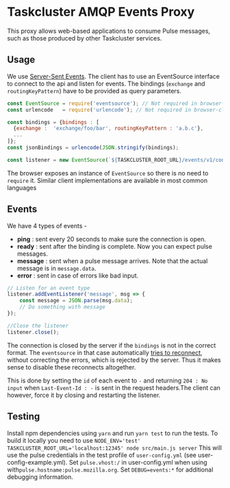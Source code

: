 # Taskcluster AMQP Events Proxy

This proxy allows web-based applications to consume Pulse messages, such as those produced by other Taskcluster services.

## Usage

We use [Server-Sent Events](https://www.w3.org/TR/2009/WD-eventsource-20090421/). The client has to use an EventSource interface to connect to the api and listen for events. The bindings (`exchange` and `routingKeyPattern`) have to be provided as query parameters. 

```js
const EventSource = require('eventsource'); // Not required in browser-clients
const urlencode   = require('urlencode'); // Not required in browser-clients

const bindings = {bindings : [ 
  {exchange :  'exchange/foo/bar', routingKeyPattern : 'a.b.c'},
  ...
]};
const jsonBindings = urlencode(JSON.stringify(bindings);

const listener = new EventSource(`${TASKCLUSTER_ROOT_URL}/events/v1/connect/?bindings=${jsonBindings}`)
```
The browser exposes an instance of `EventSource` so there is no need to `require` it. Similar client implementations are available in most common languages

## Events

We have 4 types of events - 
* __ping__  : sent every 20 seconds to make sure the connection is open.
* __ready__ : sent after the binding is complete. Now you can expect pulse messages.
* __message__ : sent when a pulse message arrives. Note that the actual message is in `message.data`.
* __error__ : sent in case of errors like bad input.

```js
// Listen for an event type 
listener.addEventListener('message', msg => {
    const message = JSON.parse(msg.data);
    // Do something with message
});

//Close the listener
listener.close();
```
The connection is closed by the server if the `bindings` is not in the correct format.
The `eventsource` in that case automatically [tries to reconnect](https://www.w3.org/TR/2009/WD-eventsource-20090421/#reset-the-connection), without correcting the errors, which is rejected by the server. Thus it makes sense to disable these reconnects altogether.

This is done by setting the `id` of each event to `-` and returning `204 : No input` when `Last-Event-Id : -` is sent in the request headers.The client can however, force it by closing and restarting the listener.


## Testing

Install npm dependencies using `yarn` and run `yarn test` to run the tests. 
To build it locally you need to use `NODE_ENV='test' TASKCLUSTER_ROOT_URL='localhost:12345' node src/main.js server` 
This will use the pulse credentials in the test profile of `user-config.yml` (see user-config-example.yml). Set `pulse.vhost:/` in user-config.yml when using with`pulse.hostname:pulse.mozilla.org`.
Set `DEBUG=events:*` for additional debugging information.



